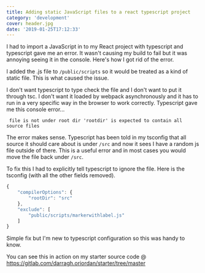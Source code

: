 ```yaml
---
title: Adding static JavaScript files to a react typescript project
category: 'development'
cover: header.jpg
date: '2019-01-25T17:12:33'
---
```


I had to import a JavaScript in to my React project with typescript and typescript gave me an error. It wasn't causing my build to fail but it was annoying seeing it in the console. Here's how I got rid of the error.<!-- end excerpt -->

I added the .js file to `/public/scripts` so it would be treated as a kind of static file. This is what caused the issue.

I don't want typescript to type check the file and I don't want to put it through tsc. I don't want it loaded by webpack asynchronously and it has to run in a very specific way in the browser to work correctly. Typescript gave me this console error...

```pre
 file is not under root dir 'rootdir' is expected to contain all source files
```

The error makes sense. Typescript has been told in my tsconfig that all source it should care about is under `/src` and now it sees I have a random js file outside of there. This is a useful error and in most cases you would move the file back under `/src`.

To fix this I had to explicitly tell typescript to ignore the file. Here is the tsconfig (with all the other fields removed).

```javascript
{
    "compilerOptions": {
        "rootDir": "src"
    },
    "exclude": [
        "public/scripts/markerwithlabel.js"
    ]
}
```

Simple fix but I'm new to typescript configuration so this was handy to know.

You can see this in action on my starter source code @ <https://gitlab.com/darragh.oriordan/starter/tree/master>
